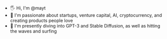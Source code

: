 - 🖐️ Hi, I'm @mayt
- 🧐 I'm passionate about startups, venture capital, AI, cryptocurrency, and creating products people love
- 🌱 I'm presently diving into GPT-3 and Stable Diffusion, as well as hitting the waves and surfing


<!---
mayt/mayt is a ✨ special ✨ repository because its `README.md` (this file) appears on your GitHub profile.
You can click the Preview link to take a look at your changes.
--->
